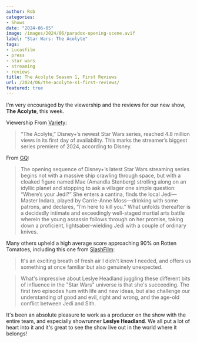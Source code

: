```yaml
---
author: Rob
categories:
- Shows
date: "2024-06-05"
image: /images/2024/06/paradox-opening-scene.avif
label: "Star Wars: The Acolyte"
tags:
- Lucasfilm
- press
- star wars
- streaming
- reviews
title: The Acolyte Season 1, First Reviews
url: /2024/06/the-acolyte-s1-first-reviews/
featured: true
---
```


I'm very encouraged by the viewership and the reviews for our new show, **The Acolyte**, this week.

Viewership From [Variety](https://variety.com/2024/tv/news/the-acolyte-ratings-viewers-biggest-disney-2024-1236028166/):
> “The Acolyte,” Disney+’s newest Star Wars series, reached 4.8 million views in its first day of availability. This marks the streamer’s biggest series premiere of 2024, according to Disney.

From [GQ](https://www.gq.com/story/the-acolyte-just-one-scene "GQ Review"):

> The opening sequence of Disney+’s latest Star Wars streaming series begins not with a massive ship crawling through space, but with a cloaked figure named Mae (Amandla Stenberg) strolling along on an idyllic planet and stopping to ask a villager one simple question: “Where’s your Jedi?” She enters a cantina, finds the local Jedi—Master Indara, played by Carrie-Anne Moss—drinking with some patrons, and declares, “I’m here to kill you.” What unfolds thereafter is a decidedly intimate and exceedingly well-staged martial arts battle wherein the young assassin follows through on her promise, taking down a proficient, lightsaber-wielding Jedi with a couple of ordinary knives.

Many others upheld a high average score approaching 90% on Rotten Tomatoes, including this one from [SlashFilm](https://www.slashfilm.com/1591594/star-wars-the-acolyte-review/):

> It's an exciting breath of fresh air I didn't know I needed, and offers us something at once familiar but also genuinely unexpected.

> What's impressive about Leslye Headland juggling these different bits of influence in the "Star Wars" universe is that she's succeeding. The first two episodes hum with life and new ideas, but also challenge our understanding of good and evil, right and wrong, and the age-old conflict between Jedi and Sith.

It's been an absolute pleasure to work as a producer on the show with the entire team, and especially showrunner **Leslye Headland**. We all put a lot of heart into it and it's great to see the show live out in the world where it belongs!
